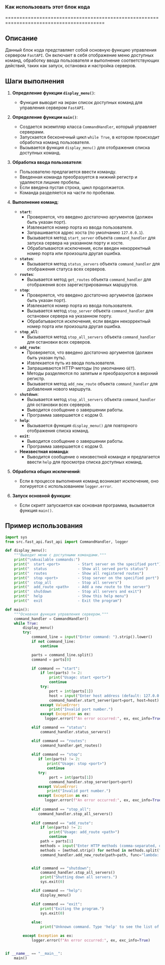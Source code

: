 ### Как использовать этот блок кода
=========================================================================================

Описание
-------------------------
Данный блок кода представляет собой основную функцию управления сервером `FastAPI`. Он включает в себя отображение меню доступных команд, обработку ввода пользователя и выполнение соответствующих действий, таких как запуск, остановка и настройка серверов.

Шаги выполнения
-------------------------
1. **Определение функции `display_menu()`**:
   - Функция выводит на экран список доступных команд для управления сервером `FastAPI`.

2. **Определение функции `main()`**:
   - Создается экземпляр класса `CommandHandler`, который управляет серверами.
   - Запускается бесконечный цикл `while True`, в котором происходит обработка команд пользователя.
   - Вызывается функция `display_menu()` для отображения списка доступных команд.

3. **Обработка ввода пользователя**:
   - Пользователю предлагается ввести команду.
   - Введенная команда преобразуется в нижний регистр и удаляются лишние пробелы.
   - Если введена пустая строка, цикл продолжается.
   - Команда разделяется на части по пробелам.

4. **Выполнение команд**:
   - **`start`**:
     - Проверяется, что введено достаточно аргументов (должен быть указан порт).
     - Извлекается номер порта из ввода пользователя.
     - Запрашивается адрес хоста (по умолчанию `127.0.0.1`).
     - Вызывается метод `start_server` объекта `command_handler` для запуска сервера на указанном порту и хосте.
     - Обрабатываются исключения, если введен некорректный номер порта или произошла другая ошибка.
   - **`status`**:
     - Вызывается метод `status_servers` объекта `command_handler` для отображения статуса всех серверов.
   - **`routes`**:
     - Вызывается метод `get_routes` объекта `command_handler` для отображения всех зарегистрированных маршрутов.
   - **`stop`**:
     - Проверяется, что введено достаточно аргументов (должен быть указан порт).
     - Извлекается номер порта из ввода пользователя.
     - Вызывается метод `stop_server` объекта `command_handler` для остановки сервера на указанном порту.
     - Обрабатываются исключения, если введен некорректный номер порта или произошла другая ошибка.
   - **`stop_all`**:
     - Вызывается метод `stop_all_servers` объекта `command_handler` для остановки всех серверов.
   - **`add_route`**:
     - Проверяется, что введено достаточно аргументов (должен быть указан путь).
     - Извлекается путь из ввода пользователя.
     - Запрашиваются HTTP-методы (по умолчанию `GET`).
     - Методы разделяются по запятым и преобразуются в верхний регистр.
     - Вызывается метод `add_new_route` объекта `command_handler` для добавления нового маршрута.
   - **`shutdown`**:
     - Вызывается метод `stop_all_servers` объекта `command_handler` для остановки всех серверов.
     - Выводится сообщение о завершении работы.
     - Программа завершается с кодом 0.
   - **`help`**:
     - Вызывается функция `display_menu()` для повторного отображения списка команд.
   - **`exit`**:
     - Выводится сообщение о завершении работы.
     - Программа завершается с кодом 0.
   - **Неизвестная команда**:
     - Выводится сообщение о неизвестной команде и предлагается ввести `help` для просмотра списка доступных команд.

5. **Обработка общих исключений**:
   - Если в процессе выполнения команд возникает исключение, оно логируется с использованием `logger.error`.

6. **Запуск основной функции**:
   - Если скрипт запускается как основная программа, вызывается функция `main()`.

Пример использования
-------------------------

```python
import sys
from src.fast_api.fast_api import CommandHandler, logger

def display_menu():
    """Выводит меню с доступными командами."""
    print("\nAvailable commands:")
    print("  start <port>        - Start server on the specified port")
    print("  status              - Show all served ports status")
    print("  routes              - Show all registered routes")
    print("  stop <port>         - Stop server on the specified port")
    print("  stop_all            - Stop all servers")
    print("  add_route <path>    - Add a new route to the server")
    print("  shutdown            - Stop all servers and exit")
    print("  help                - Show this help menu")
    print("  exit                - Exit the program")

def main():
    """Основная функция управления сервером."""
    command_handler = CommandHandler()
    while True:
        display_menu()
        try:
            command_line = input("Enter command: ").strip().lower()
            if not command_line:
                continue

            parts = command_line.split()
            command = parts[0]

            if command == "start":
                if len(parts) != 2:
                    print("Usage: start <port>")
                    continue
                try:
                    port = int(parts[1])
                    host = input("Enter host address (default: 127.0.0.1): ").strip() or "127.0.0.1"
                    command_handler.start_server(port=port, host=host)
                except ValueError:
                    print("Invalid port number.")
                except Exception as ex:
                  logger.error(f"An error occurred:", ex, exc_info=True)

            elif command == "status":
                command_handler.status_servers()

            elif command == "routes":
                command_handler.get_routes()
            
            elif command == "stop":
               if len(parts) != 2:
                   print("Usage: stop <port>")
                   continue
               try:
                    port = int(parts[1])
                    command_handler.stop_server(port=port)
               except ValueError:
                   print("Invalid port number.")
               except Exception as ex:
                  logger.error(f"An error occurred:", ex, exc_info=True)
            
            elif command == "stop_all":
               command_handler.stop_all_servers()
            
            elif command == "add_route":
                if len(parts) != 2:
                    print("Usage: add_route <path>")
                    continue
                path = parts[1]
                methods = input("Enter HTTP methods (comma-separated, default: GET): ").strip().upper() or "GET"
                methods = [method.strip() for method in methods.split(",")]
                command_handler.add_new_route(path=path, func="lambda: {\"message\": \"Hello from the new route\"}", methods=methods)


            elif command == "shutdown":
                command_handler.stop_all_servers()
                print("Shutting down all servers.")
                sys.exit(0)

            elif command == "help":
                display_menu()

            elif command == "exit":
                print("Exiting the program.")
                sys.exit(0)
            
            else:
                print("Unknown command. Type 'help' to see the list of available commands")

        except Exception as ex:
            logger.error(f"An error occurred:", ex, exc_info=True)


if __name__ == "__main__":
    main()